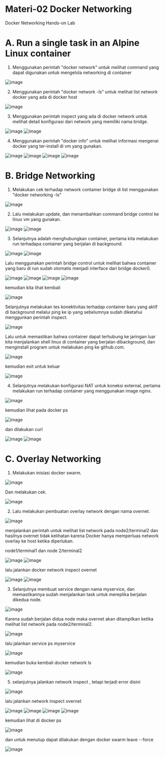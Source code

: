 # Materi-02 Docker Networking 

Docker Networking Hands-on Lab 

# A. Run a single task in an Alpine Linux container 
1. Menggunakan perintah "docker network" untuk melihat command yang dapat digunakan untuk mengelola networking di container

![image](https://github.com/reyhanfernanda/uas-tcc/blob/master/materi-02/gambar-01.png)

2. Menggunakan perintah "docker network -ls" untuk melihat list network docker yang ada di docker host

![image](https://github.com/reyhanfernanda/uas-tcc/blob/master/materi-02/gambar-02.png)

3. Menggunakan perintah inspect yang ada di docker network untuk melihat detail konfigurasi dari network yang memiliki nama bridge.

![image](https://github.com/reyhanfernanda/uas-tcc/blob/master/materi-02/gambar-03.png)
![image](https://github.com/reyhanfernanda/uas-tcc/blob/master/materi-02/gambar-04.png)

4. Menggunakan perintah "docker info" untuk melihat informasi mengenai docker yang ter-install di vm yang gunakan.

![image](https://github.com/reyhanfernanda/uas-tcc/blob/master/materi-02/gambar-05.png)
![image](https://github.com/reyhanfernanda/uas-tcc/blob/master/materi-02/gambar-06.png)
![image](https://github.com/reyhanfernanda/uas-tcc/blob/master/materi-02/gambar-07.png)
![image](https://github.com/reyhanfernanda/uas-tcc/blob/master/materi-02/gambar-08.png)

# B. Bridge Networking 
1. Melakukan cek terhadap network container bridge di list menggunakan "docker networking -ls"

![image](https://github.com/reyhanfernanda/uas-tcc/blob/master/materi-02/gambar-09.png)

2. Lalu melakukan update, dan menambahkan command bridge control ke linux vm yang gunakan.

![image](https://github.com/reyhanfernanda/uas-tcc/blob/master/materi-02/gambar-10.png)
![image](https://github.com/reyhanfernanda/uas-tcc/blob/master/materi-02/gambar-11.png)

3. Selanjutnya adalah menghubungkan container, pertama kita melakukan run terhadapa container yang berjalan di background.

![image](https://github.com/reyhanfernanda/uas-tcc/blob/master/materi-02/gambar-13.png)
![image](https://github.com/reyhanfernanda/uas-tcc/blob/master/materi-02/gambar-14.png)

Lalu menggunakan perintah bridge control untuk melihat bahwa container yang baru di run sudah otomatis menjadi interface dari bridge docker0.

![image](https://github.com/reyhanfernanda/uas-tcc/blob/master/materi-02/gambar-15.png)
![image](https://github.com/reyhanfernanda/uas-tcc/blob/master/materi-02/gambar-16.png)
![image](https://github.com/reyhanfernanda/uas-tcc/blob/master/materi-02/gambar-17.png)
![image](https://github.com/reyhanfernanda/uas-tcc/blob/master/materi-02/gambar-18.png)

kemudian kita lihat kembali

![image](https://github.com/reyhanfernanda/uas-tcc/blob/master/materi-02/gambar-19.png)

Selanjutnya melakukan tes konektivitas terhadap container baru yang aktif di background melalui ping ke ip yang sebelumnya sudah diketahui menggunkan perintah inspect.

![image](https://github.com/reyhanfernanda/uas-tcc/blob/master/materi-02/gambar-20.png)

Lalu untuk memastikan bahwa container dapat terhubung ke jaringan luar kita menjalankan shell linux di container yang berjalan dibackground, dan menginstall program untuk melakukan ping ke github.com.

![image](https://github.com/reyhanfernanda/uas-tcc/blob/master/materi-02/gambar-21.png)

kemudian exit untuk keluar

![image](https://github.com/reyhanfernanda/uas-tcc/blob/master/materi-02/gambar-22.png)

4. Selanjutnya melakukan konfigurasi NAT untuk koneksi external, pertama melakukan run terhadap container yang menggunakan image nginx.

![image](https://github.com/reyhanfernanda/uas-tcc/blob/master/materi-02/gambar-23.png)

kemudian lihat pada docker ps

![image](https://github.com/reyhanfernanda/uas-tcc/blob/master/materi-02/gambar-24.png)

dan dilakukan curl 

![image](https://github.com/reyhanfernanda/uas-tcc/blob/master/materi-02/gambar-25.png)
![image](https://github.com/reyhanfernanda/uas-tcc/blob/master/materi-02/gambar-26.png)


# C. Overlay Networking 
1. Melakukan inisiasi docker swarm.

![image](https://github.com/reyhanfernanda/uas-tcc/blob/master/materi-02/gambar-27.png)

Dan melakukan cek.

![image](https://github.com/reyhanfernanda/uas-tcc/blob/master/materi-02/gambar-28.png)

2. Lalu melakukan pembuatan overlay network dengan nama overnet.

![image](https://github.com/reyhanfernanda/uas-tcc/blob/master/materi-02/gambar-29.png)

menjalankan perintah untuk melihat list network pada node2/terminal2 dan hasilnya overnet tidak kelihatan karena Docker hanya memperluas network overlay ke host ketika diperlukan.

node1/terminal1 dan node 2/terminal2

![image](https://github.com/reyhanfernanda/uas-tcc/blob/master/materi-02/gambar-30.png)
![image](https://github.com/reyhanfernanda/uas-tcc/blob/master/materi-02/gambar-31.png)

lalu jalankan docker network inspect overnet

![image](https://github.com/reyhanfernanda/uas-tcc/blob/master/materi-02/gambar-32.png)
![image](https://github.com/reyhanfernanda/uas-tcc/blob/master/materi-02/gambar-33.png)

3. Selanjutnya membuat service dengan nama myservice, dan memastikannya sudah menjalankan task untuk mereplika berjalan dikedua node.

![image](https://github.com/reyhanfernanda/uas-tcc/blob/master/materi-02/gambar-34.png)

Karena sudah berjalan didua node maka overnet akan ditampilkan ketika melihat list network pada node2/terminal2.

![image](https://github.com/reyhanfernanda/uas-tcc/blob/master/materi-02/gambar-35.png)

lalu jalankan service ps myservice

![image](https://github.com/reyhanfernanda/uas-tcc/blob/master/materi-02/gambar-36.png)

kemudian buka kembali docker network ls

![image](https://github.com/reyhanfernanda/uas-tcc/blob/master/materi-02/gambar-37.png)

5. selanjutnya jalankan network inspect , tetapi terjadi error disini

![image](https://github.com/reyhanfernanda/uas-tcc/blob/master/materi-02/gambar-38.png)

lalu jalankan network inspect overnet

![image](https://github.com/reyhanfernanda/uas-tcc/blob/master/materi-02/gambar-39.png)
![image](https://github.com/reyhanfernanda/uas-tcc/blob/master/materi-02/gambar-40.png)
![image](https://github.com/reyhanfernanda/uas-tcc/blob/master/materi-02/gambar-41.png)
![image](https://github.com/reyhanfernanda/uas-tcc/blob/master/materi-02/gambar-42.png)

kemudian lihat di docker ps

![image](https://github.com/reyhanfernanda/uas-tcc/blob/master/materi-02/gambar-43.png)

dan untuk menutup dapat dilakukan dengan docker swarm leave --force

![image](https://github.com/reyhanfernanda/uas-tcc/blob/master/materi-02/gambar-47.png)





